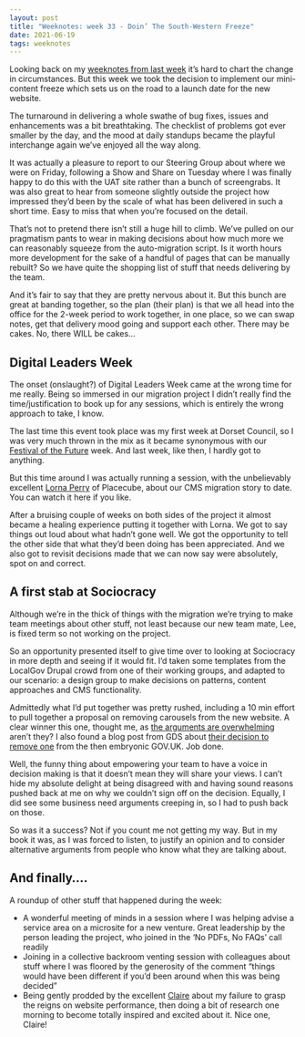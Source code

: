 ```yaml
---
layout: post
title: "Weeknotes: week 33 - Doin’ The South-Western Freeze"
date: 2021-06-19
tags: weeknotes
---
```


Looking back on my [weeknotes from last week](/blog/2021/06/12/weeknotes-week-32) it’s hard to chart the change in circumstances. But this week we took the decision to implement our mini-content freeze which sets us on the road to a launch date for the new website.

The turnaround in delivering a whole swathe of bug fixes, issues and enhancements was a bit breathtaking. The checklist of problems got ever smaller by the day, and the mood at daily standups became the playful interchange again we’ve enjoyed all the way along.

It was actually a pleasure to report to our Steering Group about where we were on Friday, following a Show and Share on Tuesday where I was finally happy to do this with the UAT site rather than a bunch of screengrabs. It was also great to hear from someone slightly outside the project how impressed they’d been by the scale of what has been delivered in such a short time. Easy to miss that when you’re focused on the detail.

That’s not to pretend there isn’t still a huge hill to climb. We’ve pulled on our pragmatism pants to wear in making decisions about how much more we can reasonably squeeze from the auto-migration script. Is it worth hours more development for the sake of a handful of pages that can be manually rebuilt? So we have quite the shopping list of stuff that needs delivering by the team.

And it’s fair to say that they are pretty nervous about it. But this bunch are great at banding together, so the plan (their plan) is that we all head into the office for the 2-week period to work together, in one place, so we can swap notes, get that delivery mood going and support each other. There may be cakes. No, there WILL be cakes…

## Digital Leaders Week

The onset (onslaught?) of Digital Leaders Week came at the wrong time for me really. Being so immersed in our migration project I didn’t really find the time/justification to book up for any sessions, which is entirely the wrong approach to take, I know.

The last time this event took place was my first week at Dorset Council, so I was very much thrown in the mix as it became synonymous with our [Festival of the Future](https://www.youtube.com/playlist?list=PLBossqpzRfYS2y26AAbyO97GQOshalPbo) week. And last week, like then, I hardly got to anything.

But this time around I was actually running a session, with the unbelievably excellent [Lorna Perry](https://twitter.com/lornacubes) of Placecube, about our CMS migration story to date. You can watch it here if you like.

After a bruising couple of weeks on both sides of the project it almost became a healing experience putting it together with Lorna. We got to say things out loud about what hadn’t gone well. We got the opportunity to tell the other side that what they’d been doing has been appreciated. And we also got to revisit decisions made that we can now say were absolutely, spot on and correct.

## A first stab at Sociocracy

Although we’re in the thick of things with the migration we’re trying to make team meetings about other stuff, not least because our new team mate, Lee, is fixed term so not working on the project.

So an opportunity presented itself to give time over to looking at Sociocracy in more depth and seeing if it would fit. I’d taken some templates from the LocalGov Drupal crowd from one of their working groups, and adapted to our scenario: a design group to make decisions on patterns, content approaches and CMS functionality.

Admittedly what I’d put together was pretty rushed, including a 10 min effort to pull together a proposal on removing carousels from the new website. A clear winner this one, thought me, as [the arguments are overwhelming](https://shouldiuseacarousel.com/) aren’t they? I also found a blog post from GDS about [their decision to remove one](https://gds.blog.gov.uk/2012/07/18/iterate-then-iterate-again/) from the then embryonic GOV.UK. Job done.

Well, the funny thing about empowering your team to have a voice in decision making is that it doesn’t mean they will share your views. I can’t hide my absolute delight at being disagreed with and having sound reasons pushed back at me on why we couldn’t sign off on the decision. Equally, I did see some business need arguments creeping in, so I had to push back on those.

So was it a success? Not if you count me not getting my way. But in my book it was, as I was forced to listen, to justify an opinion and to consider alternative arguments from people who know what they are talking about.

## And finally….

A roundup of other stuff that happened during the week:

*   A wonderful meeting of minds in a session where I was helping advise a service area on a microsite for a new venture. Great leadership by the person leading the project, who joined in the ‘No PDFs, No FAQs’ call readily
*   Joining in a collective backroom venting session with colleagues about stuff where I was floored by the generosity of the comment “things would have been different if you’d been around when this was being decided”
*   Being gently prodded by the excellent [Claire](https://medium.com/u/bc50254a536a?source=post_page-----f8720ec2e--------------------------------) about my failure to grasp the reigns on website performance, then doing a bit of research one morning to become totally inspired and excited about it. Nice one, Claire!
